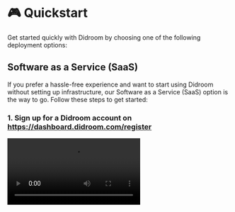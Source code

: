 # 🎮 Quickstart

Get started quickly with Didroom by choosing one of the following deployment options:

## Software as a Service (SaaS)

If you prefer a hassle-free experience and want to start using Didroom without setting up infrastructure, our Software as a Service (SaaS) option is the way to go. Follow these steps to get started:

### 1. Sign up for a Didroom account on https://dashboard.didroom.com/register

<video controls="controls" src="https://github.com/ForkbombEu/signroom/raw/main/screenshots/videos/registration.webm" />

### 2. Access the Didroom Control Room/Dashboard to setup you credential services

For more detailed instructions, visit [Setup an issuance flows](/dashboard/).

